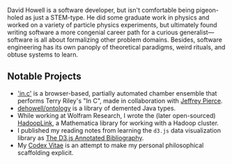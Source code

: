 David Howell is a software developer, but isn't comfortable being pigeon-holed as just a STEM-type. He did some graduate work in physics and worked on a variety of particle physics experiments, but ultimately found writing software a more congenial career path for a curious generalist—software is all about formalizing other problem domains. Besides, software engineering has its own panoply of theoretical paradigms, weird rituals, and obtuse systems to learn.

## Notable Projects

* ['in.c'](http://pixel-to-noise.github.io/in.c/) is a browser-based, partially automated chamber ensemble that performs Terry Riley's "In C", made in collaboration with [Jeffrey Pierce](https://jeffreypierce.net).
*   [dehowell/ontology](https://github.com/dehowell/ontology/tree/master/src/main/java/io/howell/ontology) is a library of demented Java types.
* While working at Wolfram Research, I wrote the (later open-sourced) [HadoopLink](https://github.com/dehowell/HadoopLink), a Mathematica library for working with a Hadoop cluster.
* I published my reading notes from learning the `d3.js` data visualization library as [The D3.js Annotated Bibliography](https://www.howell.io/tag/d3-bibliography/).
* My [Codex Vitae](https://github.com/dehowell/codex-vitae) is an attempt to make my personal philosophical scaffolding explicit.
